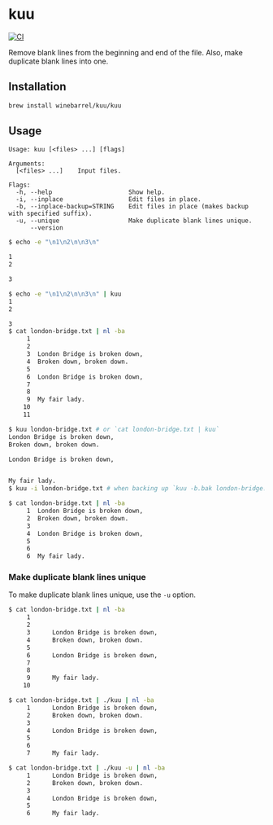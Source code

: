 # kuu

[![CI](https://github.com/winebarrel/kuu/actions/workflows/ci.yml/badge.svg)](https://github.com/winebarrel/kuu/actions/workflows/ci.yml)

Remove blank lines from the beginning and end of the file. Also, make duplicate blank lines into one.

## Installation

```sh
brew install winebarrel/kuu/kuu
```

## Usage

```
Usage: kuu [<files> ...] [flags]

Arguments:
  [<files> ...]    Input files.

Flags:
  -h, --help                     Show help.
  -i, --inplace                  Edit files in place.
  -b, --inplace-backup=STRING    Edit files in place (makes backup with specified suffix).
  -u, --unique                   Make duplicate blank lines unique.
      --version
```

```sh
$ echo -e "\n1\n2\n\n3\n"

1
2

3

$ echo -e "\n1\n2\n\n3\n" | kuu
1
2

3
$ cat london-bridge.txt | nl -ba
     1	
     2
     3	London Bridge is broken down,
     4	Broken down, broken down.
     5
     6	London Bridge is broken down,
     7
     8
     9	My fair lady.
    10
    11

$ kuu london-bridge.txt # or `cat london-bridge.txt | kuu`
London Bridge is broken down,
Broken down, broken down.

London Bridge is broken down,


My fair lady.
$ kuu -i london-bridge.txt # when backing up `kuu -b.bak london-bridge.txt`

$ cat london-bridge.txt | nl -ba
     1	London Bridge is broken down,
     2	Broken down, broken down.
     3
     4	London Bridge is broken down,
     5
     6
     6	My fair lady.
```

### Make duplicate blank lines unique

To make duplicate blank lines unique, use the `-u` option.

```sh
$ cat london-bridge.txt | nl -ba
     1
     2
     3		London Bridge is broken down,
     4		Broken down, broken down.
     5
     6		London Bridge is broken down,
     7
     8
     9		My fair lady.
    10

$ cat london-bridge.txt | ./kuu | nl -ba
     1		London Bridge is broken down,
     2		Broken down, broken down.
     3
     4		London Bridge is broken down,
     5
     6
     7		My fair lady.

$ cat london-bridge.txt | ./kuu -u | nl -ba
     1		London Bridge is broken down,
     2		Broken down, broken down.
     3
     4		London Bridge is broken down,
     5
     6		My fair lady.
```
